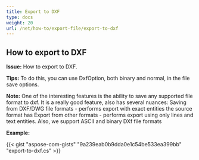 ```yaml
---
title: Export to DXF
type: docs
weight: 20
url: /net/how-to/export-file/export-to-dxf
---
```


## **How to export to DXF**

**Issue:** How to export to DXF.

**Tips:** To do this, you can use DxfOption, both binary and normal, in the file save options.

**Note:** One of the interesting features is the ability to save any supported file format to dxf.
It is a really good feature, also has several nuances:
Saving from DXF/DWG file formats - performs export with exact entities the source format has
Export from other formats - performs export using only lines and text entities.
Also, we support ASCII and binary DXf file formats

**Example:**

{{< gist "aspose-com-gists" "9a239eab0b9dda0e1c54be533ea399bb" "export-to-dxf.cs" >}}